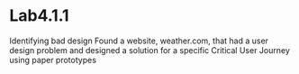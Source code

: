 # Lab4.1.1
Identifying bad design
Found a website, weather.com, that had a user design problem and designed a solution for a specific Critical User Journey using paper prototypes
